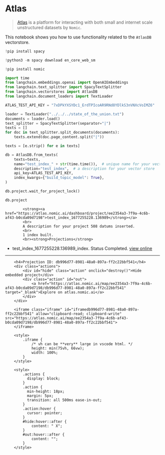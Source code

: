 # Atlas


>[Atlas](https://docs.nomic.ai/index.html) is a platform for interacting with both small and internet scale unstructured datasets by `Nomic`. 

This notebook shows you how to use functionality related to the `AtlasDB` vectorstore.


```python
!pip install spacy
```


```python
!python3 -m spacy download en_core_web_sm
```


```python
!pip install nomic
```


```python
import time
from langchain.embeddings.openai import OpenAIEmbeddings
from langchain.text_splitter import SpacyTextSplitter
from langchain.vectorstores import AtlasDB
from langchain.document_loaders import TextLoader
```


```python
ATLAS_TEST_API_KEY = "7xDPkYXSYDc1_ErdTPIcoAR9RNd8YDlkS3nVNXcVoIMZ6"
```


```python
loader = TextLoader("../../../state_of_the_union.txt")
documents = loader.load()
text_splitter = SpacyTextSplitter(separator="|")
texts = []
for doc in text_splitter.split_documents(documents):
    texts.extend(doc.page_content.split("|"))

texts = [e.strip() for e in texts]
```


```python
db = AtlasDB.from_texts(
    texts=texts,
    name="test_index_" + str(time.time()),  # unique name for your vector store
    description="test_index",  # a description for your vector store
    api_key=ATLAS_TEST_API_KEY,
    index_kwargs={"build_topic_model": True},
)
```


```python
db.project.wait_for_project_lock()
```


```python
db.project
```





            <strong><a href="https://atlas.nomic.ai/dashboard/project/ee2354a3-7f9a-4c6b-af43-b0cda09d7198">test_index_1677255228.136989</strong></a>
            <br>
            A description for your project 508 datums inserted.
            <br>
            1 index built.
            <br><strong>Projections</strong>
<ul>
<li>test_index_1677255228.136989_index. Status Completed. <a target="_blank" href="https://atlas.nomic.ai/map/ee2354a3-7f9a-4c6b-af43-b0cda09d7198/db996d77-8981-48a0-897a-ff2c22bbf541">view online</a></li></ul><hr><script>
            destroy = function() {
                document.getElementById("iframedb996d77-8981-48a0-897a-ff2c22bbf541").remove()
            }
        </script>

        <h4>Projection ID: db996d77-8981-48a0-897a-ff2c22bbf541</h4>
        <div class="actions">
            <div id="hide" class="action" onclick="destroy()">Hide embedded project</div>
            <div class="action" id="out">
                <a href="https://atlas.nomic.ai/map/ee2354a3-7f9a-4c6b-af43-b0cda09d7198/db996d77-8981-48a0-897a-ff2c22bbf541" target="_blank">Explore on atlas.nomic.ai</a>
            </div>
        </div>

        <iframe class="iframe" id="iframedb996d77-8981-48a0-897a-ff2c22bbf541" allow="clipboard-read; clipboard-write" src="https://atlas.nomic.ai/map/ee2354a3-7f9a-4c6b-af43-b0cda09d7198/db996d77-8981-48a0-897a-ff2c22bbf541">
        </iframe>

        <style>
            .iframe {
                /* vh can be **very** large in vscode html. */
                height: min(75vh, 66vw);
                width: 100%;
            }
        </style>

        <style>
            .actions {
              display: block;
            }
            .action {
              min-height: 18px;
              margin: 5px;
              transition: all 500ms ease-in-out;
            }
            .action:hover {
              cursor: pointer;
            }
            #hide:hover::after {
                content: " X";
            }
            #out:hover::after {
                content: "";
            }
        </style>



